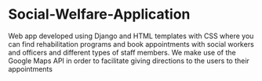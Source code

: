 # Social-Welfare-Application
Web app developed using Django and HTML templates with CSS where you can find rehabilitation programs and book appointments with social workers and officers and different types of staff members. We make use of the Google Maps API in order to facilitate giving directions to the users to their appointments 
